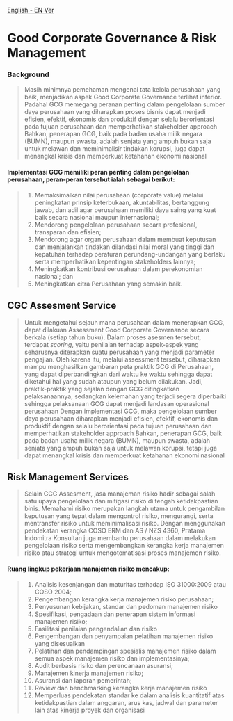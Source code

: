 [English - EN Ver](/GCG-RM-EN.md)
# Good Corporate Governance & Risk Management
### Background
> Masih minimnya pemehaman mengenai tata kelola perusahaan yang baik, menjadikan aspek Good Corporate Governance terlihat inferior. Padahal GCG memegang peranan penting dalam pengelolaan sumber daya perusahaan yang diharapkan proses bisnis dapat menjadi efisien, efektif, ekonomis dan produktif dengan selalu berorientasi pada tujuan perusahaan dan memperhatikan stakeholder approach
> Bahkan, penerapan GCG, baik pada badan usaha milik negara (BUMN), maupun swasta, adalah senjata yang ampuh bukan saja untuk melawan dan meminimalisir tindakan korupsi, juga dapat menangkal krisis dan memperkuat ketahanan ekonomi nasional
#### Implementasi GCG memiliki peran penting dalam pengelolaan perusahaan, peran-peran tersebut ialah sebagai berikut:
> 1. Memaksimalkan nilai perusahaan (corporate value) melalui peningkatan prinsip keterbukaan, akuntabilitas, bertanggung jawab, dan adil agar perusahaan memiliki daya saing yang kuat baik secara nasional maupun internasional;
> 2. Mendorong pengelolaan perusahaan secara profesional, transparan dan efisien;
> 3. Mendorong agar organ perusahaan dalam membuat keputusan dan menjalankan tindakan dilandasi nilai moral yang tinggi dan kepatuhan terhadap peraturan perundang-undangan yang berlaku serta memperhatikan kepentingan stakeholders lainnya;
> 4. Meningkatkan kontribusi oerusahaan dalam perekonomian nasional; dan
> 5. Meningkatkan citra Perusahaan yang semakin baik.

## CGC Assesment Service
> Untuk mengetahui sejauh mana perusahaan dalam menerapkan GCG, dapat dilakuan Assessment Good Corporate Governance secara berkala (setiap tahun buku).
> Dalam proses asesmen tersebut, terdapat _scoring_, yaitu penilaian terhadap aspek-aspek yang seharusnya diterapkan suatu perusahaan yang menjadi parameter pengajian.
> Oleh karena itu, melalui assessment tersebut, diharapkan mampu menghasilkan gambaran peta praktik GCG di Perusahaan, yang dapat diperbandingkan dari waktu ke waktu sehingga dapat diketahui hal yang sudah ataupun yang belum dilakukan.
> Jadi, praktik-praktik yang sejalan dengan GCG ditingkatkan pelaksanaannya, sedangkan kelemahan yang terjadi segera diperbaiki sehingga pelaksanaan GCG dapat menjadi landasan operasional perusahaan
> Dengan implementasi GCG, maka pengelolaan sumber daya perusahaan diharapkan menjadi efisien, efektif, ekonomis dan produktif dengan selalu berorientasi pada tujuan perusahaan dan memperhatikan stakeholder approach
> Bahkan, penerapan GCG, baik pada badan usaha milik negara (BUMN), maupun swasta, adalah senjata yang ampuh bukan saja untuk melawan korupsi, tetapi juga dapat menangkal krisis dan memperkuat ketahanan ekonomi nasional

## Risk Management Services
> Selain GCG Assesment, jasa manajeman risiko hadir sebagai salah satu upaya pengelolaan dan mitigasi risiko di tengah ketidakpastian binis. Memahami risiko merupakan langkah utama untuk pengambilan keputusan yang tepat dalam mengontrol risiko, mengurangi, serta mentransfer risiko untuk meminimalisasi risiko.
> Dengan menggunakan pendekatan kerangka COSO ERM dan AS / NZS 4360, Pratama Indomitra Konsultan juga membantu perusahaan dalam melakukan pengelolaan risiko serta mengembangkan kerangka kerja manajemen risiko atau strategi untuk mengotomatisasi proses manajemen risiko.

#### **Ruang lingkup pekerjaan manajemen risiko mencakup:**
> 1. Analisis kesenjangan dan maturitas terhadap ISO 31000:2009 atau COSO 2004;
> 2. Pengembangan kerangka kerja manajemen risiko perusahaan;
> 3. Penyusunan kebijakan, standar dan pedoman manajemen risiko
> 4. Spesifikasi, pengadaan dan penerapan sistem informasi manajemen risiko;
> 5. Fasilitasi penilaian pengendalian dan risiko
> 6. Pengembangan dan penyampaian pelatihan manajemen risiko yang disesuaikan
> 7. Pelatihan dan pendampingan spesialis manajemen risiko dalam semua aspek    manajemen risiko dan implementasinya;
> 8. Audit berbasis risiko dan perencanaan asuransi;
> 9. Manajemen kinerja manajemen risiko; 
> 10. Asuransi dan laporan pemerintah;
> 11. Review dan benchmarking kerangka kerja manajemen risiko
> 12. Memperluas pendekatan standar ke dalam analisis kuantitatif atas ketidakpastian dalam anggaran, arus kas, jadwal dan parameter lain atas kinerja proyek dan organisasi
